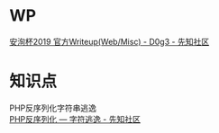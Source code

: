# WP
[安洵杯2019 官方Writeup(Web/Misc) - D0g3 - 先知社区](https://xz.aliyun.com/t/6911)
# 知识点
PHP反序列化字符串逃逸<br />[PHP反序列化 — 字符逃逸 - 先知社区](https://xz.aliyun.com/t/9213)
